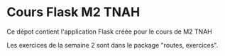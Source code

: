 # Cours Flask M2 TNAH

Ce dépot contient l'application Flask créée pour le cours de M2 TNAH

Les exercices de la semaine 2 sont dans le package "routes, exercices".
